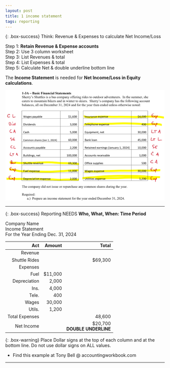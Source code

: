 ```yaml
---
layout: post
title: 1 income statement
tags: reporting
---
```


{: .box-success}
Think: Revenue & Expenses to calculate Net Income/Loss

Step 1: **Retain Revenue & Expense accounts**     
Step 2: Use 3 column worksheet   
Step 3: List Revenues & total   
Step 4: List Expenses & total    
Step 5: Calculate Net & double underline bottom line   

The **Income Statement** is needed for **Net Income/Loss in Equity calculations**.

![Example Income Statement](/assets/tony-bell/prepare-income-statement.png)

---

{: .box-success}
Reporting NEEDS **Who, What, When: Time Period**

Company Name   
Income Statement   
For the Year Ending Dec. 31, 2024

| Act | Amount | Total |
|----:|-------:|------:|
| Revenue | | |
| Shuttle Rides | | $69,300 |
| Expenses | | |
| Fuel | $11,000 | |
| Depreciation |   2,000 | |
| Ins. |   4,000 | |
| Tele. |    400 | |
| Wages |  30,000 | |
| Utils. |   1,200 | |
| Total Expenses | |  48,600 |
| Net Income | | $20,700 <br> **DOUBLE UNDERLINE** |

{: .box-warning}
Place Dollar signs at the top of each column and at the bottom line. Do not use dollar signs on ALL values.

- Find this example at Tony Bell @ accountingworkbook.com

---
